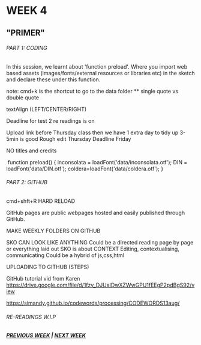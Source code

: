 # WEEK 4
## "PRIMER"

###### PART 1: CODING
In this session, we learnt about 'function preload'. Where you import web based assets (images/fonts/external resources or libraries etc) in the sketch and declare these under this function. 

note: cmd+k is the shortcut to go to the data folder
** single quote vs double quote 

textAlign (LEFT/CENTER/RIGHT)

Deadline for test 2 re readings is on 

Upload link before Thursday class then we have 1 extra day to tidy up 
3-5min is good 
Rough edit Thursday 
Deadline Friday 

NO titles and credits 

 function preload() {
  inconsolata = loadFont('data/inconsolata.otf');
  DIN = loadFont('data/DIN.otf');
  coldera=loadFont('data/coldera.otf');
}

###### PART 2: GITHUB

cmd+shft+R HARD RELOAD 

GitHub pages are public webpages hosted and easily published through GitHub.

MAKE WEEKLY FOLDERS ON GITHUB 

SKO CAN LOOK LIKE ANYTHING
Could be a directed reading page by page or everything laid out 
SKO is about CONTEXT 
Editing, contextualising, communicating 
Could be a hybrid of js,css,html 

UPLOADING TO GITHUB (STEPS) 

GitHub tutorial vid from Karen 
https://drive.google.com/file/d/1fzv_DJUaIDwXZWwGPU1fEEgP2pdBgS92/view

https://simandy.github.io/codewords/processing/CODEWORDS13aug/

###### RE-READINGS W.I.P


##### [PREVIOUS WEEK](https://samanthangsy.github.io/codewords/Weekly%20Diary/03/)  |  [NEXT WEEK](https://samanthangsy.github.io/codewords/Weekly%20Diary/05/)

